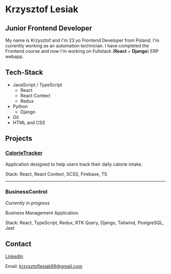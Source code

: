# Krzysztof Lesiak

## Junior Frontend Developer

My name is Krzysztof and I'm 23 yo Frontend Developer from Poland.
I'm currently working as an automation technician. I have completed the Frontend course and now I'm working on Fullstack (<b>React</b> + <b>Django</b>) ERP webapp.

## Tech-Stack

- JavaScript / TypeScript
  - React
  - React Context
  - Redux
- Python
  - Django
- Git
- HTML and CSS

## Projects

### <a href="https://calorie-tracker-kl.netlify.app/">CalorieTracker</a>

Application designed to help users track their daily calorie intake.

Stack: React, React Context, SCSS, Firebase, TS

---

### BusinessControl

<i>Currently in progress</i>

Business Management Application.

Stack: React, TypeScript, Redux, RTK Query, Django, Tailwind, PostgreSQL, Jest

## Contact

<a href="https://www.linkedin.com/in/lesiak-krzysztof/">LinkedIn</a>

Email: <a href="mailto:krzysztoflesiak99@gmail.com">krzysztoflesiak99@gmail.com</a>
